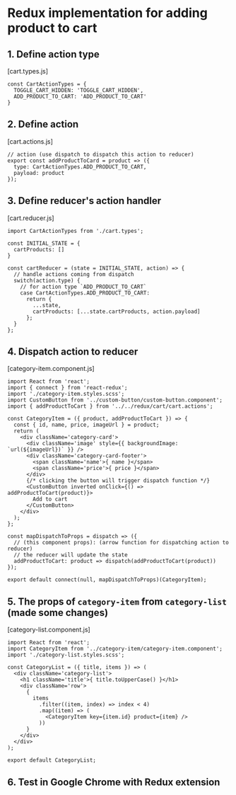 # Redux implementation for adding product to cart

## 1. Define action type

[cart.types.js]

```es6
const CartActionTypes = {
  TOGGLE_CART_HIDDEN: 'TOGGLE_CART_HIDDEN',
  ADD_PRODUCT_TO_CART: 'ADD_PRODUCT_TO_CART'
}
```

## 2. Define action

[cart.actions.js]

```es6
// action (use dispatch to dispatch this action to reducer)
export const addProductToCard = product => ({
  type: CartActionTypes.ADD_PRODUCT_TO_CART,
  payload: product
});
```

## 3. Define reducer's action handler

[cart.reducer.js]

```es6
import CartActionTypes from './cart.types';

const INITIAL_STATE = {
  cartProducts: []
}

const cartReducer = (state = INITIAL_STATE, action) => {
  // handle actions coming from dispatch
  switch(action.type) { 
    // for action type `ADD_PRODUCT_TO_CART`
    case CartActionTypes.ADD_PRODUCT_TO_CART:
      return {
        ...state,
        cartProducts: [...state.cartProducts, action.payload]
      };
  }
};
```

## 4. Dispatch action to reducer

[category-item.component.js]

```es6
import React from 'react';
import { connect } from 'react-redux';
import './category-item.styles.scss';
import CustomButton from '../custom-button/custom-button.component';
import { addProductToCart } from '../../redux/cart/cart.actions';

const CategoryItem = ({ product, addProductToCart }) => {
  const { id, name, price, imageUrl } = product;
  return (
    <div className='category-card'>
      <div className='image' style={{ backgroundImage: `url(${imageUrl})` }} />
      <div className='category-card-footer'>
        <span className='name'>{ name }</span>
        <span className='price'>{ price }</span>
      </div>
      {/* clicking the button will trigger dispatch function */}
      <CustomButton inverted onClick={() => addProductToCart(product)}>
        Add to cart
      </CustomButton>
    </div>
  );
};

const mapDispatchToProps = dispatch => ({
  // (this component props): (arrow function for dispatching action to reducer)
  // the reducer will update the state
  addProductToCart: product => dispatch(addProductToCart(product))
});

export default connect(null, mapDispatchToProps)(CategoryItem);
```

## 5. The props of `category-item` from `category-list` (made some changes)

[category-list.component.js]

```es6
import React from 'react';
import CategoryItem from '../category-item/category-item.component';
import './category-list.styles.scss';

const CategoryList = ({ title, items }) => (
  <div className='category-list'>
    <h1 className='title'>{ title.toUpperCase() }</h1>
    <div className='row'>
      {
        items
          .filter((item, index) => index < 4)
          .map((item) => (
            <CategoryItem key={item.id} product={item} />
          )) 
      }
    </div>
  </div>
);

export default CategoryList;
```

## 6. Test in Google Chrome with Redux extension
